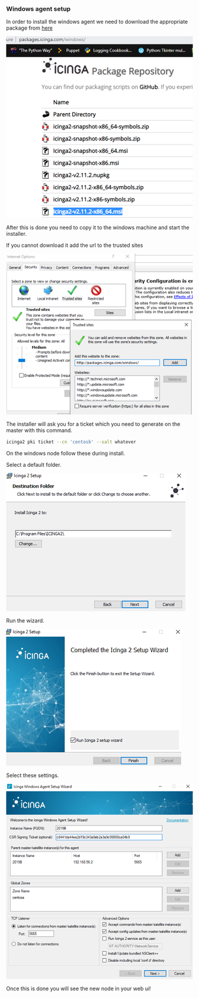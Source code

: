 ### Windows agent setup

In order to install the windows agent we need to download the appropriate package from [here](http://packages.icinga.com/windows/)

![DBRoot](/pics/iciwin.PNG)

After this is done you need to copy it to the windows machine and start the installer.

If you cannot download it add the url to the trusted sites

![Trusted](/pics/icitrust.PNG)

The installer will ask you for a ticket which you need to generate on the master with this command.

``` bash
icinga2 pki ticket --cn 'centosb' --salt whatever
```

On the windows node follow these during install.

Select a default folder.

![Folder](/pics/icifolder.PNG)

Run the wizard.

![Folder](/pics/iciwiz.PNG)

Select these settings.

![Folder](/pics/iciwiz2.PNG)

Once this is done you will see the new node in your web ui!